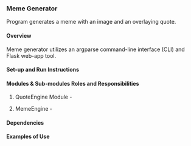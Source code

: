 ### Meme Generator
Program generates a meme with an image and an overlaying quote.

#### Overview
Meme generator utilizes an argparse command-line interface (CLI) and Flask web-app tool.

#### Set-up and Run Instructions


#### Modules & Sub-modules Roles and Responsibilities
1. QuoteEngine Module - 

2. MemeEngine - 

#### Dependencies

#### Examples of Use